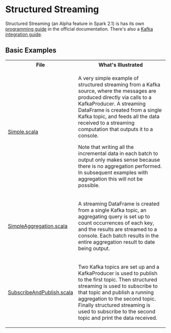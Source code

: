 # Structured Streaming

Structured Streaming (an Alpha feature in Spark 2.1) is has its own
[programming guide](https://spark.apache.org/docs/latest/structured-streaming-programming-guide.html)
in the official documentation. There's also a [Kafka integration guide](https://spark.apache.org/docs/latest/structured-streaming-kafka-integration.html).

## Basic Examples

<table>
<tr><th>File</th><th>What's Illustrated</th></tr>
<tr>
<td><a href="Simple.scala">Simple.scala</a></td>
<td>
<p>A very simple example of structured streaming from a Kafka source, where the messages
are produced directly via calls to a KafkaProducer. A streaming DataFrame is created from a
single Kafka topic, and feeds all the data received to a streaming computation that outputs it to a console.</p>
<p>Note that writing all the incremental data in each batch to output only makes sense because there is no
aggregation performed. In subsequent examples with aggregation this will not be possible.</p>
</td>
</tr>
<tr>
<td><a href="SimpleAggregation.scala">SimpleAggregation.scala</a></td>
<td>
<p>A streaming DataFrame is created from a single Kafka topic, an aggregating query is set up to count
occurrences of each key, and the results are streamed to a console. Each batch results in the entire
aggregation result to date being output.</p>
</td>
</tr>
<tr>
<td><a href="SubscribeAndPublish.scala">SubscribeAndPublish.scala</a></td>
<td>
<p>Two Kafka topics are set up and a KafkaProducer is used to publish to the first topic.
Then structured streaming is used to subscribe to that topic and publish a running aggregation to the
second topic. Finally structured streaming is used to subscribe to the second topic and print the data received.
</p>
</td>
</tr>

</table>

